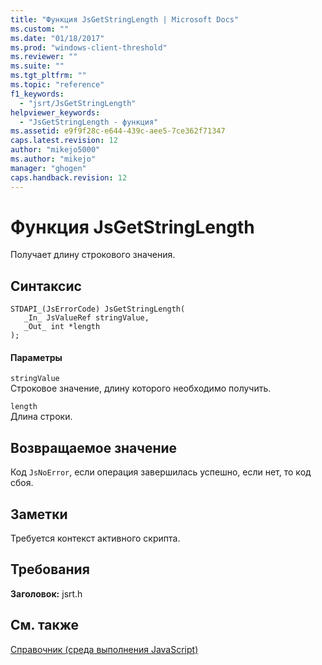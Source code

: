 ```yaml
---
title: "Функция JsGetStringLength | Microsoft Docs"
ms.custom: ""
ms.date: "01/18/2017"
ms.prod: "windows-client-threshold"
ms.reviewer: ""
ms.suite: ""
ms.tgt_pltfrm: ""
ms.topic: "reference"
f1_keywords: 
  - "jsrt/JsGetStringLength"
helpviewer_keywords: 
  - "JsGetStringLength - функция"
ms.assetid: e9f9f28c-e644-439c-aee5-7ce362f71347
caps.latest.revision: 12
author: "mikejo5000"
ms.author: "mikejo"
manager: "ghogen"
caps.handback.revision: 12
---
```

# Функция JsGetStringLength
Получает длину строкового значения.  
  
## Синтаксис  
  
```  
STDAPI_(JsErrorCode) JsGetStringLength(  
   _In_ JsValueRef stringValue,  
   _Out_ int *length  
);  
```  
  
#### Параметры  
 `stringValue`  
 Строковое значение, длину которого необходимо получить.  
  
 `length`  
 Длина строки.  
  
## Возвращаемое значение  
 Код `JsNoError`, если операция завершилась успешно, если нет, то код сбоя.  
  
## Заметки  
 Требуется контекст активного скрипта.  
  
## Требования  
 **Заголовок:** jsrt.h  
  
## См. также  
 [Справочник \(среда выполнения JavaScript\)](../chakra-hosting/reference-javascript-runtime.md)